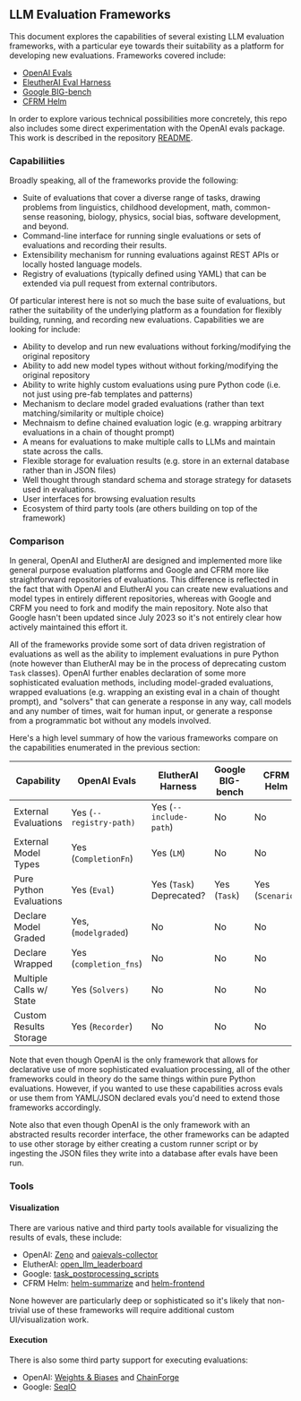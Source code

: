 ## LLM Evaluation Frameworks

This document explores the capabilities of several existing LLM evaluation frameworks, with a particular eye towards their suitability as a platform for developing new evaluations. Frameworks covered include:

-   [OpenAI Evals](https://github.com/openai/evals)
-   [EleutherAI Eval Harness](https://github.com/EleutherAI/lm-evaluation-harness)
-   [Google BIG-bench](https://github.com/google/BIG-bench)
-   [CFRM Helm](https://crfm.stanford.edu/helm/latest/)

In order to explore various technical possibilities more concretely, this repo also includes some direct experimentation with the OpenAI evals package. This work is described in the repository [README](readm.mde).

### Capabiliities

Broadly speaking, all of the frameworks provide the following:

-   Suite of evaluations that cover a diverse range of tasks, drawing problems from linguistics, childhood development, math, common-sense reasoning, biology, physics, social bias, software development, and beyond.
-   Command-line interface for running single evaluations or sets of evaluations and recording their results.
-   Extensibility mechanism for running evaluations against REST APIs or locally hosted language models.
-   Registry of evaluations (typically defined using YAML) that can be extended via pull request from external contributors.

Of particular interest here is not so much the base suite of evaluations, but rather the suitability of the underlying platform as a foundation for flexibly building, running, and recording new evaluations. Capabilities we are looking for include:

-   Ability to develop and run new evaluations without forking/modifying the original repository
-   Ability to add new model types without without forking/modifying the original repository
-   Ability to write highly custom evaluations using pure Python code (i.e. not just using pre-fab templates and patterns)
-   Mechanism to declare model graded evaluations (rather than text matching/similarity or multiple choice)
-   Mechnaism to define chained evaluation logic (e.g. wrapping arbitrary evaluations in a chain of thought prompt)
-   A means for evaluations to make multiple calls to LLMs and maintain state across the calls.
-   Flexible storage for evaluation results (e.g. store in an external database rather than in JSON files)
-   Well thought through standard schema and storage strategy for datasets used in evaluations.
-   User interfaces for browsing evaluation results
-   Ecosystem of third party tools (are others building on top of the framework)

### Comparison

In general, OpenAI and ElutherAI are designed and implemented more like general purpose evaluation platforms and Google and CFRM more like straightforward repositories of evaluations. This difference is reflected in the fact that with OpenAI and ElutherAI you can create new evaluations and model types in entirely different repositories, whereas with Google and CRFM you need to fork and modify the main repository. Note also that Google hasn't been updated since July 2023 so it's not entirely clear how actively maintained this effort it.

All of the frameworks provide some sort of data driven registration of evaluations as well as the ability to implement evaluations in pure Python (note however than ElutherAI may be in the process of deprecating custom `Task` classes). OpenAI further enables declaration of some more sophisticated evaluation methods, including model-graded evaluations, wrapped evaluations (e.g. wrapping an existing eval in a chain of thought prompt), and "solvers" that can generate a response in any way, call models and any number of times, wait for human input, or generate a response from a programmatic bot without any models involved.

Here's a high level summary of how the various frameworks compare on the capabilities enumerated in the previous section:

| Capability              | OpenAI Evals            | ElutherAI Harness        | Google BIG-bench | CFRM Helm        |
|---------------|---------------|---------------|---------------|---------------|
| External Evaluations    | Yes (`--registry-path)` | Yes (`--include-path`)   | No               | No               |
| External Model Types    | Yes (`CompletionFn`)    | Yes (`LM`)               | No               | No               |
| Pure Python Evaluations | Yes (`Eval`)            | Yes (`Task`) Deprecated? | Yes (`Task`)     | Yes (`Scenario`) |
| Declare Model Graded    | Yes, (`modelgraded`)    | No                       | No               | No               |
| Declare Wrapped         | Yes (`completion_fns`)  | No                       | No               | No               |
| Multiple Calls w/ State | Yes (`Solvers)`         | No                       | No               | No               |
| Custom Results Storage  | Yes (`Recorder`)        | No                       | No               | No               |

Note that even though OpenAI is the only framework that allows for declarative use of more sophisticated evaluation processing, all of the other frameworks could in theory do the same things within pure Python evaluations. However, if you wanted to use these capabilities across evals or use them from YAML/JSON declared evals you'd need to extend those frameworks accordingly.

Note also that even though OpenAI is the only framework with an abstracted results recorder interface, the other frameworks can be adapted to use other storage by either creating a custom runner script or by ingesting the JSON files they write into a database after evals have been run.

### Tools

#### Visualization

There are various native and third party tools available for visualizing the results of evals, these include:

-   OpenAI: [Zeno](https://github.com/zeno-ml/zeno-evals) and [oaievals-collector](https://github.com/nstankov-bg/oaievals-collector)
-   ElutherAI: [open_llm_leaderboard](https://huggingface.co/spaces/HuggingFaceH4/open_llm_leaderboard?ref=axion.zone)
-   Google: [task_postprocessing_scripts](https://github.com/google/BIG-bench/tree/main/bigbench/task_postprocessing_scripts)
-   CFRM Helm: [helm-summarize](https://crfm-helm.readthedocs.io/en/latest/tutorial/#using-helm-summarize) and [helm-frontend](https://github.com/stanford-crfm/helm/tree/main/src/helm-frontend)

None however are particularly deep or sophisticated so it's likely that non-trivial use of these frameworks will require additional custom UI/visualization work.

#### Execution

There is also some third party support for executing evaluations:

-   OpenAI: [Weights & Biases](https://wandb.ai/wandb_fc/openai-evals/reports/OpenAI-Evals-Demo-Using-W-B-Prompts-to-Run-Evaluations--Vmlldzo0MTI4ODA3) and [ChainForge](https://ianarawjo.medium.com/you-can-now-run-openai-evals-in-chainforge-81628446968d)
-   Google: [SeqIO](https://github.com/google/BIG-bench/blob/main/bigbench/bbseqio/README.md)
